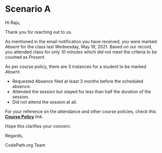 # Scenario A

Hi Raju,

Thank you for reaching out to us.

As mentioned in the email notification you have received, you were marked *Absent* for the class last Wednesday, May 19, 2021. Based on our record, you attended class for only *10 minutes* which did not meet the criteria to be counted as *Present*. 

As per course policy, there are 3 instances for a student to be marked *Absent*.
- Requested Absence filed at least 3 months before the scheduled absence.
- Attended the session but stayed for less than half the duration of the session.
- Did not attend the session at all.


For your reference on the attendance and other course policies, check this **[Course Policy](https://courses.codepath.org/snippets/ios_university/policies_remote_fall19)** link.

Hope this clarifies your concern.

Regards,

CodePath.org Team
